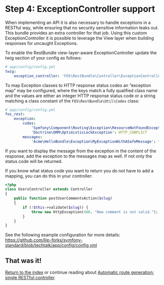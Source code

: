 Step 4: ExceptionController support
===================================

When implementing an API it is also necessary to handle exceptions in a RESTful
way, while ensuring that no security sensitive information leaks out. This bundle
provides an extra controller for that job. Using this custom ExceptionController
it is possible to leverage the View layer when building responses for uncaught
Exceptions.

To enable the RestBundle view-layer-aware ExceptionController update the twig
section of your config as follows:

```yaml
# app/config/config.yml
twig:
    exception_controller: 'FOS\RestBundle\Controller\ExceptionController::showAction'
```

To map Exception classes to HTTP response status codes an “exception map” may
be configured, where the keys match a fully qualified class name and the values
are either an integer HTTP response status code or a string matching a class
constant of the ``FOS\RestBundle\Util\Codes`` class:

```yaml
# app/config/config.yml
fos_rest:
    exception:
        codes:
            'Symfony\Component\Routing\Exception\ResourceNotFoundException': 404
            'Doctrine\ORM\OptimisticLockException': HTTP_CONFLICT
        messages:
            'Acme\HelloBundle\Exception\MyExceptionWithASafeMessage': true
```

If you want to display the message from the exception in the content of the
response, add the exception to the messages map as well. If not only the status
code will be returned.

If you know what status code you want to return you do not have to add a
mapping, you can do this in your controller:

```php
<?php
class UsersController extends Controller
{
    public function postUserCommentsAction($slug)
    {
        if (!$this->validate($slug)) {
            throw new HttpException(400, "New comment is not valid.");
        }
    }
}
```

See the following example configuration for more details:
https://github.com/liip-forks/symfony-standard/blob/techtalk/app/config/config.yml

## That was it!
[Return to the index](index.md) or continue reading about [Automatic route generation: single RESTful controller](5-automatic-route-generation_single-restful-controller.md).

